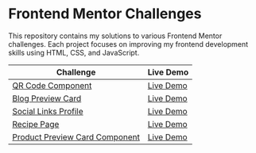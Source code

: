 # Frontend Mentor Challenges

This repository contains my solutions to various Frontend Mentor challenges. Each project focuses on improving my frontend development skills using HTML, CSS, and JavaScript.

| Challenge                                                                                                                      | Live Demo                                                                       |
| ------------------------------------------------------------------------------------------------------------------------------ | ------------------------------------------------------------------------------- |
| [QR Code Component](https://github.com/TerenceCLZhang/Frontend-Mentor/tree/master/qr-code-component)                           | [Live Demo](https://terenceclzhang-qr-code-component.netlify.app/)              |
| [Blog Preview Card](https://github.com/TerenceCLZhang/Frontend-Mentor/tree/master/blog-preview-card)                           | [Live Demo](https://terenceclzhang-blog-preview-card.netlify.app/)              |
| [Social Links Profile](https://github.com/TerenceCLZhang/Frontend-Mentor/tree/master/social-links-profile)                     | [Live Demo](https://terenceclzhang-social-links-profile.netlify.app/)           |
| [Recipe Page](https://github.com/TerenceCLZhang/Frontend-Mentor/tree/master/recipe-page)                                       | [Live Demo](https://terenceclzhang-recipe-page.netlify.app/)                    |
| [Product Preview Card Component](https://github.com/TerenceCLZhang/Frontend-Mentor/tree/master/product-preview-card-component) | [Live Demo](https://terenceclzhang-product-preview-card-component.netlify.app/) |
